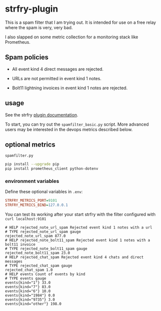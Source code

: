 # strfry-plugin

This is a spam filter that I am trying out. It is intended for use on a free relay where the spam is very, very bad.

I also slapped on some metric collection for a monitoring stack like Prometheus.

## Spam policies

* All event kind 4 direct messages are rejected.

* URLs are not permitted in event kind 1 notes.

* Bolt11 lightning invoices in event kind 1 notes are rejected.

## usage

See the strfry [plugin documentation](https://github.com/hoytech/strfry/blob/master/docs/plugins.md).

To start, you can try out the `spamfilter_basic.py` script. More advanced users may be interested in the devops metrics described below.

## optional metrics

`spamfilter.py`

```bash
pip install --upgrade pip
pip install prometheus_client python-dotenv
```

### environment variables

Define these optional variables in `.env`:

```ini
STRFRY_METRICS_PORT=9101
STRFRY_METRICS_BIND=127.0.0.1
```

You can test its working after your start strfry with the filter configured with `curl localhost:9101`

```prometheus
# HELP rejected_note_url_spam Rejected event kind 1 notes with a url
# TYPE rejected_note_url_spam gauge
rejected_note_url_spam 877.0
# HELP rejected_note_bolt11_spam Rejected event kind 1 notes with a bolt11 invoice
# TYPE rejected_note_bolt11_spam gauge
rejected_note_bolt11_spam 23.0
# HELP rejected_chat_spam Rejected event kind 4 chats and direct messages
# TYPE rejected_chat_spam gauge
rejected_chat_spam 1.0
# HELP events Count of events by kind
# TYPE events gauge
events{kind="1"} 33.0
events{kind="7"} 83.0
events{kind="6"} 10.0
events{kind="1984"} 0.0
events{kind="9735"} 3.0
events{kind="other"} 198.0
```